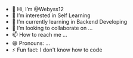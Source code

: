 - 👋 Hi, I’m @Webyss12
- 👀 I’m interested in Self Learning
- 🌱 I’m currently learning in Backend Developing
- 💞️ I’m looking to collaborate on ...
- 📫 How to reach me ...
- 😄 Pronouns: ...
- ⚡ Fun fact: I don't know how to code

<!---
Webyss12/Webyss12 is a ✨ special ✨ repository because its `README.md` (this file) appears on your GitHub profile.
You can click the Preview link to take a look at your changes.
--->
